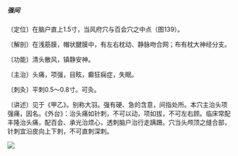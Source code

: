 ##### 强间

〔定位〕在脑户直上1.5寸，当风府穴与百会穴之中点（图139）。

〔解剖〕在浅筋膜，帽状腱膜中，有左右枕动、静脉吻合网；布有枕大神经分支。

〔功能〕清头散风，镇静安神。

〔主治〕头痛，项强，目眩，癫狂痫症，失眠。

〔刺灸〕平刺0.5～0.8寸。可灸。

〔讲述〕见于《甲乙》。别称大羽。强有硬、急的含意，间指处所。本穴主治头项强痛，因名。《外台》：治头痛如针刺，不可以动，项如拔，不可左右顾。临床常配丰隆治头痛，配百会、承光治烦心，透刺脑户治行走蹒跚。穴当头颅顶之缝合部，针刺宜沿皮向上下刺，不可直刺深刺。

![](img/图139.jpg)
